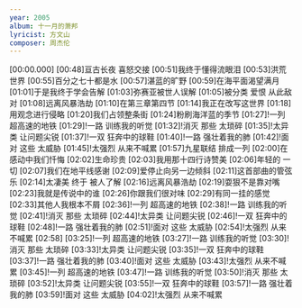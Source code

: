 ```yaml
---
year: 2005
album: 十一月的萧邦
lyricist: 方文山
composer: 周杰伦
---
```

[00:00.000]
[00:48]亘古长夜 喜怒交接
[00:51]我终于懂得流眼泪
[00:53]洪荒世界
[00:55]百分之七十都是水
[00:57]湛蓝的旷野
[00:59]在海平面渴望满月
[01:01]于是我终于学会告解
[01:03]弥赛亚被世人误解
[01:05]被分类 爱恨 从此敌对
[01:08]远离风暴浩劫
[01:10]在第三章第四节
[01:14]我正在改写这世界
[01:18]用观念进行侵略
[01:20]我们占领整条街
[01:24]粉刷海洋蓝的季节
[01:27]!一列 超高速的地铁
[01:29]!一路 训练我的听觉
[01:32]!消灭 那些 太琐碎
[01:35]!太异类 让问题尖锐
[01:37]!一双 狂奔中的球鞋
[01:40]!一路 强壮着我的肺
[01:42]!面对 这些 太威胁
[01:45]!太强烈 从来不喊累
[01:57]九星联结 排成一列
[02:00]在感动中我们忏悔
[02:02]生命珍贵
[02:03]我用那十四行诗赞美
[02:06]年轻的 一切
[02:07]我们在地平线感谢
[02:09]爱停止向另一边倾斜
[02:11]这首部曲的管弦乐
[02:14]太凄美 终于 被人了解
[02:16]远离风暴浩劫
[02:19]耍狠不是靠对嘴
[02:23]我就是传说中的谁
[02:26]你跟我们很对味
[02:29]有同一挂的感觉
[02:33]其他人我根本不屑
[02:36]!一列 超高速的地铁
[02:38]!一路 训练我的听觉
[02:41]!消灭 那些 太琐碎
[02:44]!太异类 让问题尖锐
[02:46]!一双 狂奔中的球鞋
[02:48]!一路 强壮着我的肺
[02:51]!面对 这些 太威胁
[02:54]!太强烈 从来不喊累
[02:58]
[03:25]!一列 超高速的地铁
[03:27]!一路 训练我的听觉
[03:30]!消灭 那些 太琐碎
[03:33]!太异类 让问题尖锐
[03:35]!一双 狂奔中的球鞋
[03:37]!一路 强壮着我的肺
[03:40]!面对 这些 太威胁
[03:43]!太强烈 从来不喊累
[03:45]!一列 超高速的地铁
[03:47]!一路 训练我的听觉
[03:50]!消灭 那些 太琐碎
[03:52]!太异类 让问题尖锐
[03:55]!一双 狂奔中的球鞋
[03:57]!一路 强壮着我的肺
[03:59]!面对 这些 太威胁
[04:02]!太强烈 从来不喊累